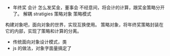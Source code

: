 - 年终奖 会计
怎么发奖金，董事会
不经意间，将会计的计算，跟奖金策略分开了。
解耦
stratigies 策略对象
策略模式

构建对象吧，面向对象的世界，实现互换使用。
策略对象，将年终奖策略封装在它的内部，实现了策略和计算的分离。
- 传统面向对象设计模式，类
- js 的做法，对象字面量搞定了